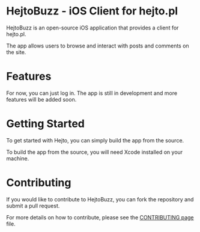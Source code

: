 # HejtoBuzz - iOS Client for hejto.pl

HejtoBuzz is an open-source iOS application that provides a client for hejto.pl. 

The app allows users to browse and interact with posts and comments on the site.

# Features
For now, you can just log in. The app is still in development and more features will be added soon.

# Getting Started

To get started with Hejto, you can simply build the app from the source. 

To build the app from the source, you will need Xcode installed on your machine.

# Contributing

If you would like to contribute to HejtoBuzz, you can fork the repository and submit a pull request.

For more details on how to contribute, please see the [CONTRIBUTING page](https://humane-parcel-af7.notion.site/Contribution-to-the-project-b82bf727b6b740de94d82b6e4d1c58f9) file.